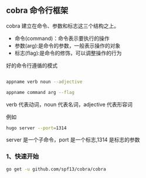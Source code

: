 ## cobra 命令行框架

cobra 建立在命令、参数和标志这三个结构之上。

- 命令(command)：命令表示要执行的操作
- 参数(arg):是命令的参数，一般表示操作的对象
- 标志(flag):是命令的修饰，可以调整操作的行为

好的命令行遵循的模式

```bash

appname verb noun --adjective

appname command arg --flag

```

verb 代表动词，noun 代表名词，adjective 代表形容词

例如

```bash
hugo server --port=1314
```

server 是一个子命令，port 是一个标志,1314 是标志的参数

### 1、快速开始

```bash
go get -u github.com/spf13/cobra/cobra
```

